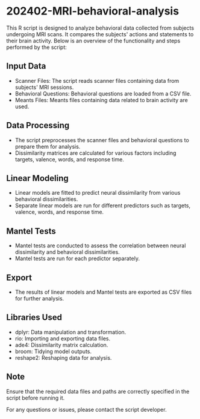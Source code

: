 # 202402-MRI-behavioral-analysis

This R script is designed to analyze behavioral data collected from subjects undergoing MRI scans. It compares the subjects' actions and statements to their brain activity. Below is an overview of the functionality and steps performed by the script:

## Input Data
- Scanner Files: The script reads scanner files containing data from subjects' MRI sessions.
- Behavioral Questions: Behavioral questions are loaded from a CSV file.
- Meants Files: Meants files containing data related to brain activity are used.

## Data Processing
- The script preprocesses the scanner files and behavioral questions to prepare them for analysis.
- Dissimilarity matrices are calculated for various factors including targets, valence, words, and response time.

## Linear Modeling
- Linear models are fitted to predict neural dissimilarity from various behavioral dissimilarities.
- Separate linear models are run for different predictors such as targets, valence, words, and response time.

## Mantel Tests
- Mantel tests are conducted to assess the correlation between neural dissimilarity and behavioral dissimilarities.
- Mantel tests are run for each predictor separately.

## Export
- The results of linear models and Mantel tests are exported as CSV files for further analysis.

## Libraries Used
- dplyr: Data manipulation and transformation.
- rio: Importing and exporting data files.
- ade4: Dissimilarity matrix calculation.
- broom: Tidying model outputs.
- reshape2: Reshaping data for analysis.

## Note
Ensure that the required data files and paths are correctly specified in the script before running it.

For any questions or issues, please contact the script developer.
